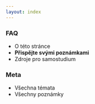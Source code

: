 ```yaml
---
layout: index
---
```


### FAQ

- O této stránce
- **Přispějte svými poznámkami**
- Zdroje pro samostudium

### Meta

- Všechna témata
- Všechny poznámky